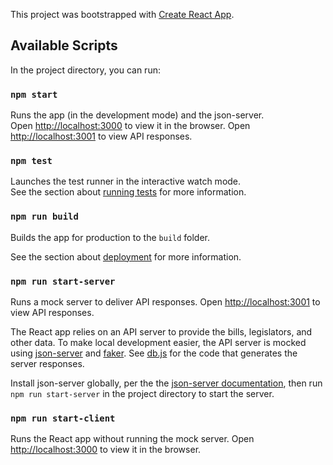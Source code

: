 This project was bootstrapped with [Create React App](https://github.com/facebook/create-react-app).

## Available Scripts

In the project directory, you can run:

### `npm start`

Runs the app (in the development mode) and the json-server.<br>
Open [http://localhost:3000](http://localhost:3000) to view it in the browser. Open [http://localhost:3001](http://localhost:3001) to view API responses.

### `npm test`

Launches the test runner in the interactive watch mode.<br>
See the section about [running tests](https://facebook.github.io/create-react-app/docs/running-tests) for more information.

### `npm run build`

Builds the app for production to the `build` folder.<br>

See the section about [deployment](https://facebook.github.io/create-react-app/docs/deployment) for more information.

### `npm run start-server`

Runs a mock server to deliver API responses. Open [http://localhost:3001](http://localhost:3001) to view API responses.

The React app relies on an API server to provide the bills, legislators, and other data. To make local development easier, the API server is mocked using [json-server](https://github.com/typicode/json-server) and [faker](https://github.com/Marak/faker.js). See [db.js](db.js) for the code that generates the server responses.

Install json-server globally, per the the [json-server documentation](https://github.com/typicode/json-server#getting-started), then run `npm run start-server` in the project directory to start the server.

### `npm run start-client`

Runs the React app without running the mock server. Open [http://localhost:3000](http://localhost:3000) to view it in the browser.